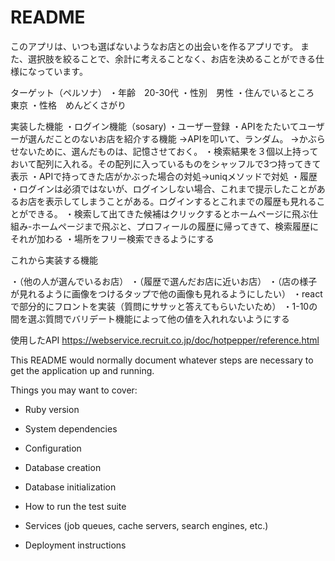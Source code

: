 # README

このアプリは、いつも選ばないようなお店との出会いを作るアプリです。
また、選択肢を絞ることで、余計に考えることなく、お店を決めることができる仕様になっています。

ターゲット（ペルソナ）
・年齢　20-30代
・性別　男性
・住んでいるところ　東京
・性格　めんどくさがり

実装した機能
・ログイン機能（sosary)
・ユーザー登録
・APIをたたいてユーザーが選んだことのないお店を紹介する機能
→APIを叩いて、ランダム。
→かぶらせないために、選んだものは、記憶させておく。
・検索結果を３個以上持っておいて配列に入れる。その配列に入っているものをシャッフルで3つ持ってきて表示
・APIで持ってきた店がかぶった場合の対処→uniqメソッドで対処
・履歴
・ログインは必須ではないが、ログインしない場合、これまで提示したことがあるお店を表示してしまうことがある。ログインするとこれまでの履歴も見れることができる。
・検索して出てきた候補はクリックするとホームページに飛ぶ仕組み-ホームページまで飛ぶと、プロフィールの履歴に帰ってきて、検索履歴にそれが加わる
・場所をフリー検索できるようにする

これから実装する機能

・（他の人が選んでいるお店）
・（履歴で選んだお店に近いお店）
・（店の様子が見れるように画像をつけるタップで他の画像も見れるようにしたい）
・reactで部分的にフロントを実装（質問にササッと答えてもらいたいため）
・1-10の間を選ぶ質問でバリデート機能によって他の値を入れれないようにする

使用したAPI
https://webservice.recruit.co.jp/doc/hotpepper/reference.html





This README would normally document whatever steps are necessary to get the
application up and running.

Things you may want to cover:

* Ruby version

* System dependencies

* Configuration

* Database creation

* Database initialization

* How to run the test suite

* Services (job queues, cache servers, search engines, etc.)

* Deployment instructions


